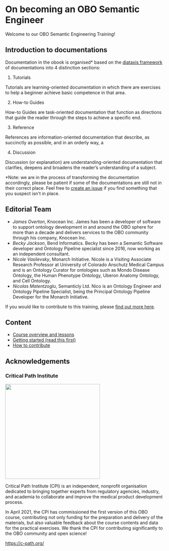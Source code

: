 # On becoming an OBO Semantic Engineer

Welcome to our OBO Semantic Engineering Training!

## Introduction to documentations 

Documentation in the obook is organised* based on the [diataxis framework](https://diataxis.fr/) of documentations into 4 distinction sections: 

1. Tutorials

Tutorials are learning-oriented documentation in which there are exercises to help a beginner achieve basic competence in that area. 

2. How-to Guides

How-to Guides are task-oriented documentation that function as directions that guide the reader through the steps to achieve a specific end.

3. Reference

References are information-oriented documentation that describe, as succinctly as possible, and in an orderly way, a 

4. Discussion

Discussion (or explanation) are understanding-oriented documentation that clarifies, deepens and broadens the reader’s understanding of a subject.

*Note: we are in the process of transforming the documentation accordingly, please be patient if some of the documentations are still not in their correct place. Feel free to [create an issue](https://github.com/OBOAcademy/obook/issues) if you find something that you suspect isn't in place.

## Editorial Team

- *James Overton*, Knocean Inc. James has been a developer of software to support ontology development in and around the OBO sphere for more than a decade and delivers services to the OBO community through his company, Knocean Inc.
- *Becky Jackson*, Bend Informatics. Becky has been a Semantic Software developer and Ontology Pipeline specialist since 2016, now working as an independent consultant. 
- *Nicole Vasilevsky*, Monarch Initiative. Nicole is a Visiting Associate Research Professor at University of Colorado Anschutz Medical Campus and is an Ontology Curator for ontologies such as Mondo Disease Ontology, the Human Phenotype Ontology, Uberon Anatomy Ontology, and Cell Ontology.
- *Nicolas Matentzoglu*, Semanticly Ltd. Nico is an Ontology Engineer and Ontology Pipeline Specialist, being the Principal Ontology Pipeline Developer for the Monarch Initiative.

If you would like to contribute to this training, please [find out more here](contributing.md).

## Content
- [Course overview and lessons](overview.md)
- [Getting started (read this first)](getting_started.md)
- [How to contribute](contributing.md)

## Acknowledgements

### Critical Path Institute
<img src="https://user-images.githubusercontent.com/7070631/122019745-049ee500-cdbc-11eb-9ed0-3ac3ca717d9b.png" data-canonical-src="https://user-images.githubusercontent.com/7070631/122019745-049ee500-cdbc-11eb-9ed0-3ac3ca717d9b.png" width="300" />

Critical Path Institute (CPI) is an independent, nonprofit organisation dedicated to bringing together experts from regulatory agencies, industry, and academia to collaborate and improve the medical product development process.

In April 2021, the CPI has commissioned the first version of this OBO course, contributing not only funding for the preparation and delivery of the materials, but also valuable feedback about the course contents and data for the practical exercises. We thank the CPI for contributing significantly to the OBO community and open science!

https://c-path.org/

